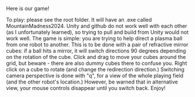 Here is our game!

To play: please see the root folder. It will have an .exe called MountainMadness2024. Unity and github do not work well with each other (as I unfortunately learned), so trying to pull and build from Unity would not work well. 
The game is simple: you are trying to help direct a plasma ball from one robot to another. This is to be done with a pair of refractive mirror cubes: if a ball hits a mirror, it will switch directions 90 degrees depending on the rotation of the cube. Click and drag to move your cubes around the grid, but beware - there are also dummy cubes there to confuse you. Right click on a cube to rotate (and change the redirection direction.)
Switching camera perspective is done with "q", for a view of the whole playing field (and the other robot's location.) However, be warned that in alternative view, your mouse controls disappear until you switch back.
Enjoy!
